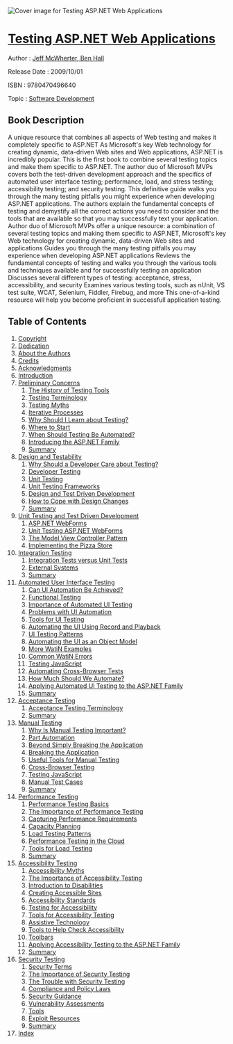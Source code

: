![Cover image for Testing ASP.NET Web Applications](https://imgdetail.ebookreading.net/cover/cover/software_development/EB9780470496640.jpg)

[Testing ASP.NET Web Applications](https://ebookreading.net/view/book/Testing+ASP.NET+Web+Applications-EB9780470496640_1.html "Testing ASP.NET Web Applications")
====================================================================================================================

Author : [Jeff McWherter](https://ebookreading.net/search/author/Jeff+McWherter),[ Ben Hall](https://ebookreading.net/search/author/+Ben+Hall)

Release Date : 2009/10/01

ISBN : 9780470496640

Topic : [Software Development](https://ebookreading.net/search/category/software-development)

Book Description
-----------------

A unique resource that combines all aspects of Web testing and makes it completely specific to ASP.NET
As Microsoft's key Web technology for creating dynamic, data-driven Web sites and Web applications, ASP.NET is incredibly popular. This is the first book to combine several testing topics and make them specific to ASP.NET. The author duo of Microsoft MVPs covers both the test-driven development approach and the specifics of automated user interface testing; performance, load, and stress testing; accessibility testing; and security testing.
This definitive guide walks you through the many testing pitfalls you might experience when developing ASP.NET applications. The authors explain the fundamental concepts of testing and demystify all the correct actions you need to consider and the tools that are available so that you may successfully text your application.
Author duo of Microsoft MVPs offer a unique resource: a combination of several testing topics and making them specific to ASP.NET, Microsoft's key Web technology for creating dynamic, data-driven Web sites and applications
Guides you through the many testing pitfalls you may experience when developing ASP.NET applications
Reviews the fundamental concepts of testing and walks you through the various tools and techniques available and for successfully testing an application
Discusses several different types of testing: acceptance, stress, accessibility, and security
Examines various testing tools, such as nUnit, VS test suite, WCAT, Selenium, Fiddler, Firebug, and more
This one-of-a-kind resource will help you become proficient in successfull application testing.
              
Table of Contents
-----------------

1. [Copyright](https://ebookreading.net/view/book/Testing+ASP.NET+Web+Applications-EB9780470496640_1.html)
1. [Dedication](https://ebookreading.net/view/book/Testing+ASP.NET+Web+Applications-EB9780470496640_2.html)
1. [About the Authors](https://ebookreading.net/view/book/Testing+ASP.NET+Web+Applications-EB9780470496640_3.html)
1. [Credits](https://ebookreading.net/view/book/Testing+ASP.NET+Web+Applications-EB9780470496640_4.html)
1. [Acknowledgments](https://ebookreading.net/view/book/Testing+ASP.NET+Web+Applications-EB9780470496640_5.html)
1. [Introduction](https://ebookreading.net/view/book/Testing+ASP.NET+Web+Applications-EB9780470496640_6.html)
1. [Preliminary Concerns](https://ebookreading.net/view/book/Testing+ASP.NET+Web+Applications-EB9780470496640_7.html)
    1. [The History of Testing Tools](https://ebookreading.net/view/book/Testing+ASP.NET+Web+Applications-EB9780470496640_8.html)
    1. [Testing Terminology](https://ebookreading.net/view/book/Testing+ASP.NET+Web+Applications-EB9780470496640_9.html)
    1. [Testing Myths](https://ebookreading.net/view/book/Testing+ASP.NET+Web+Applications-EB9780470496640_10.html)
    1. [Iterative Processes](https://ebookreading.net/view/book/Testing+ASP.NET+Web+Applications-EB9780470496640_11.html)
    1. [Why Should I Learn about Testing?](https://ebookreading.net/view/book/Testing+ASP.NET+Web+Applications-EB9780470496640_12.html)
    1. [Where to Start](https://ebookreading.net/view/book/Testing+ASP.NET+Web+Applications-EB9780470496640_13.html)
    1. [When Should Testing Be Automated?](https://ebookreading.net/view/book/Testing+ASP.NET+Web+Applications-EB9780470496640_14.html)
    1. [Introducing the ASP.NET Family](https://ebookreading.net/view/book/Testing+ASP.NET+Web+Applications-EB9780470496640_15.html)
    1. [Summary](https://ebookreading.net/view/book/Testing+ASP.NET+Web+Applications-EB9780470496640_16.html)
1. [Design and Testability](https://ebookreading.net/view/book/Testing+ASP.NET+Web+Applications-EB9780470496640_17.html)
    1. [Why Should a Developer Care about Testing?](https://ebookreading.net/view/book/Testing+ASP.NET+Web+Applications-EB9780470496640_18.html)
    1. [Developer Testing](https://ebookreading.net/view/book/Testing+ASP.NET+Web+Applications-EB9780470496640_19.html)
    1. [Unit Testing](https://ebookreading.net/view/book/Testing+ASP.NET+Web+Applications-EB9780470496640_20.html)
    1. [Unit Testing Frameworks](https://ebookreading.net/view/book/Testing+ASP.NET+Web+Applications-EB9780470496640_21.html)
    1. [Design and Test Driven Development](https://ebookreading.net/view/book/Testing+ASP.NET+Web+Applications-EB9780470496640_22.html)
    1. [How to Cope with Design Changes](https://ebookreading.net/view/book/Testing+ASP.NET+Web+Applications-EB9780470496640_23.html)
    1. [Summary](https://ebookreading.net/view/book/Testing+ASP.NET+Web+Applications-EB9780470496640_24.html)
1. [Unit Testing and Test Driven Development](https://ebookreading.net/view/book/Testing+ASP.NET+Web+Applications-EB9780470496640_25.html)
    1. [ASP.NET WebForms](https://ebookreading.net/view/book/Testing+ASP.NET+Web+Applications-EB9780470496640_26.html)
    1. [Unit Testing ASP.NET WebForms](https://ebookreading.net/view/book/Testing+ASP.NET+Web+Applications-EB9780470496640_27.html)
    1. [The Model View Controller Pattern](https://ebookreading.net/view/book/Testing+ASP.NET+Web+Applications-EB9780470496640_28.html)
    1. [Implementing the Pizza Store](https://ebookreading.net/view/book/Testing+ASP.NET+Web+Applications-EB9780470496640_29.html)
1. [Integration Testing](https://ebookreading.net/view/book/Testing+ASP.NET+Web+Applications-EB9780470496640_30.html)
    1. [Integration Tests versus Unit Tests](https://ebookreading.net/view/book/Testing+ASP.NET+Web+Applications-EB9780470496640_31.html)
    1. [External Systems](https://ebookreading.net/view/book/Testing+ASP.NET+Web+Applications-EB9780470496640_32.html)
    1. [Summary](https://ebookreading.net/view/book/Testing+ASP.NET+Web+Applications-EB9780470496640_33.html)
1. [Automated User Interface Testing](https://ebookreading.net/view/book/Testing+ASP.NET+Web+Applications-EB9780470496640_34.html)
    1. [Can UI Automation Be Achieved?](https://ebookreading.net/view/book/Testing+ASP.NET+Web+Applications-EB9780470496640_35.html)
    1. [Functional Testing](https://ebookreading.net/view/book/Testing+ASP.NET+Web+Applications-EB9780470496640_36.html)
    1. [Importance of Automated UI Testing](https://ebookreading.net/view/book/Testing+ASP.NET+Web+Applications-EB9780470496640_37.html)
    1. [Problems with UI Automation](https://ebookreading.net/view/book/Testing+ASP.NET+Web+Applications-EB9780470496640_38.html)
    1. [Tools for UI Testing](https://ebookreading.net/view/book/Testing+ASP.NET+Web+Applications-EB9780470496640_39.html)
    1. [Automating the UI Using Record and Playback](https://ebookreading.net/view/book/Testing+ASP.NET+Web+Applications-EB9780470496640_40.html)
    1. [UI Testing Patterns](https://ebookreading.net/view/book/Testing+ASP.NET+Web+Applications-EB9780470496640_41.html)
    1. [Automating the UI as an Object Model](https://ebookreading.net/view/book/Testing+ASP.NET+Web+Applications-EB9780470496640_42.html)
    1. [More WatiN Examples](https://ebookreading.net/view/book/Testing+ASP.NET+Web+Applications-EB9780470496640_43.html)
    1. [Common WatiN Errors](https://ebookreading.net/view/book/Testing+ASP.NET+Web+Applications-EB9780470496640_44.html)
    1. [Testing JavaScript](https://ebookreading.net/view/book/Testing+ASP.NET+Web+Applications-EB9780470496640_45.html)
    1. [Automating Cross-Browser Tests](https://ebookreading.net/view/book/Testing+ASP.NET+Web+Applications-EB9780470496640_46.html)
    1. [How Much Should We Automate?](https://ebookreading.net/view/book/Testing+ASP.NET+Web+Applications-EB9780470496640_47.html)
    1. [Applying Automated UI Testing to the ASP.NET Family](https://ebookreading.net/view/book/Testing+ASP.NET+Web+Applications-EB9780470496640_48.html)
    1. [Summary](https://ebookreading.net/view/book/Testing+ASP.NET+Web+Applications-EB9780470496640_49.html)
1. [Acceptance Testing](https://ebookreading.net/view/book/Testing+ASP.NET+Web+Applications-EB9780470496640_50.html)
    1. [Acceptance Testing Terminology](https://ebookreading.net/view/book/Testing+ASP.NET+Web+Applications-EB9780470496640_51.html)
    1. [Summary](https://ebookreading.net/view/book/Testing+ASP.NET+Web+Applications-EB9780470496640_52.html)
1. [Manual Testing](https://ebookreading.net/view/book/Testing+ASP.NET+Web+Applications-EB9780470496640_53.html)
    1. [Why Is Manual Testing Important?](https://ebookreading.net/view/book/Testing+ASP.NET+Web+Applications-EB9780470496640_54.html)
    1. [Part Automation](https://ebookreading.net/view/book/Testing+ASP.NET+Web+Applications-EB9780470496640_55.html)
    1. [Beyond Simply Breaking the Application](https://ebookreading.net/view/book/Testing+ASP.NET+Web+Applications-EB9780470496640_56.html)
    1. [Breaking the Application](https://ebookreading.net/view/book/Testing+ASP.NET+Web+Applications-EB9780470496640_57.html)
    1. [Useful Tools for Manual Testing](https://ebookreading.net/view/book/Testing+ASP.NET+Web+Applications-EB9780470496640_58.html)
    1. [Cross-Browser Testing](https://ebookreading.net/view/book/Testing+ASP.NET+Web+Applications-EB9780470496640_59.html)
    1. [Testing JavaScript](https://ebookreading.net/view/book/Testing+ASP.NET+Web+Applications-EB9780470496640_60.html)
    1. [Manual Test Cases](https://ebookreading.net/view/book/Testing+ASP.NET+Web+Applications-EB9780470496640_61.html)
    1. [Summary](https://ebookreading.net/view/book/Testing+ASP.NET+Web+Applications-EB9780470496640_62.html)
1. [Performance Testing](https://ebookreading.net/view/book/Testing+ASP.NET+Web+Applications-EB9780470496640_63.html)
    1. [Performance Testing Basics](https://ebookreading.net/view/book/Testing+ASP.NET+Web+Applications-EB9780470496640_64.html)
    1. [The Importance of Performance Testing](https://ebookreading.net/view/book/Testing+ASP.NET+Web+Applications-EB9780470496640_65.html)
    1. [Capturing Performance Requirements](https://ebookreading.net/view/book/Testing+ASP.NET+Web+Applications-EB9780470496640_66.html)
    1. [Capacity Planning](https://ebookreading.net/view/book/Testing+ASP.NET+Web+Applications-EB9780470496640_67.html)
    1. [Load Testing Patterns](https://ebookreading.net/view/book/Testing+ASP.NET+Web+Applications-EB9780470496640_68.html)
    1. [Performance Testing in the Cloud](https://ebookreading.net/view/book/Testing+ASP.NET+Web+Applications-EB9780470496640_69.html)
    1. [Tools for Load Testing](https://ebookreading.net/view/book/Testing+ASP.NET+Web+Applications-EB9780470496640_70.html)
    1. [Summary](https://ebookreading.net/view/book/Testing+ASP.NET+Web+Applications-EB9780470496640_71.html)
1. [Accessibility Testing](https://ebookreading.net/view/book/Testing+ASP.NET+Web+Applications-EB9780470496640_72.html)
    1. [Accessibility Myths](https://ebookreading.net/view/book/Testing+ASP.NET+Web+Applications-EB9780470496640_73.html)
    1. [The Importance of Accessibility Testing](https://ebookreading.net/view/book/Testing+ASP.NET+Web+Applications-EB9780470496640_74.html)
    1. [Introduction to Disabilities](https://ebookreading.net/view/book/Testing+ASP.NET+Web+Applications-EB9780470496640_75.html)
    1. [Creating Accessible Sites](https://ebookreading.net/view/book/Testing+ASP.NET+Web+Applications-EB9780470496640_76.html)
    1. [Accessibility Standards](https://ebookreading.net/view/book/Testing+ASP.NET+Web+Applications-EB9780470496640_77.html)
    1. [Testing for Accessibility](https://ebookreading.net/view/book/Testing+ASP.NET+Web+Applications-EB9780470496640_78.html)
    1. [Tools for Accessibility Testing](https://ebookreading.net/view/book/Testing+ASP.NET+Web+Applications-EB9780470496640_79.html)
    1. [Assistive Technology](https://ebookreading.net/view/book/Testing+ASP.NET+Web+Applications-EB9780470496640_80.html)
    1. [Tools to Help Check Accessibility](https://ebookreading.net/view/book/Testing+ASP.NET+Web+Applications-EB9780470496640_81.html)
    1. [Toolbars](https://ebookreading.net/view/book/Testing+ASP.NET+Web+Applications-EB9780470496640_82.html)
    1. [Applying Accessibility Testing to the ASP.NET Family](https://ebookreading.net/view/book/Testing+ASP.NET+Web+Applications-EB9780470496640_83.html)
    1. [Summary](https://ebookreading.net/view/book/Testing+ASP.NET+Web+Applications-EB9780470496640_84.html)
1. [Security Testing](https://ebookreading.net/view/book/Testing+ASP.NET+Web+Applications-EB9780470496640_85.html)
    1. [Security Terms](https://ebookreading.net/view/book/Testing+ASP.NET+Web+Applications-EB9780470496640_86.html)
    1. [The Importance of Security Testing](https://ebookreading.net/view/book/Testing+ASP.NET+Web+Applications-EB9780470496640_87.html)
    1. [The Trouble with Security Testing](https://ebookreading.net/view/book/Testing+ASP.NET+Web+Applications-EB9780470496640_88.html)
    1. [Compliance and Policy Laws](https://ebookreading.net/view/book/Testing+ASP.NET+Web+Applications-EB9780470496640_89.html)
    1. [Security Guidance](https://ebookreading.net/view/book/Testing+ASP.NET+Web+Applications-EB9780470496640_90.html)
    1. [Vulnerability Assessments](https://ebookreading.net/view/book/Testing+ASP.NET+Web+Applications-EB9780470496640_91.html)
    1. [Tools](https://ebookreading.net/view/book/Testing+ASP.NET+Web+Applications-EB9780470496640_92.html)
    1. [Exploit Resources](https://ebookreading.net/view/book/Testing+ASP.NET+Web+Applications-EB9780470496640_93.html)
    1. [Summary](https://ebookreading.net/view/book/Testing+ASP.NET+Web+Applications-EB9780470496640_94.html)
1. [Index](https://ebookreading.net/view/book/Testing+ASP.NET+Web+Applications-EB9780470496640_95.html)
